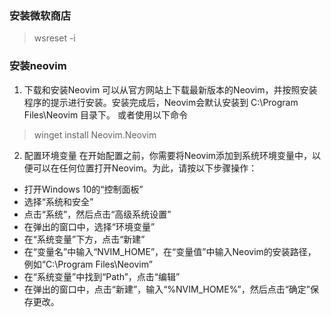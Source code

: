 ### 安装微软商店
> wsreset -i

### 安装neovim
1. 下载和安装Neovim
可以从官方网站上下载最新版本的Neovim，并按照安装程序的提示进行安装。安装完成后，Neovim会默认安装到 C:\Program Files\Neovim 目录下。
或者使用以下命令
> winget install Neovim.Neovim

2. 配置环境变量
在开始配置之前，你需要将Neovim添加到系统环境变量中，以便可以在任何位置打开Neovim。为此，请按以下步骤操作：

- 打开Windows 10的“控制面板”
- 选择“系统和安全”
- 点击“系统”，然后点击“高级系统设置”
- 在弹出的窗口中，选择“环境变量”
- 在“系统变量”下方，点击“新建”
- 在“变量名”中输入“NVIM_HOME”，在“变量值”中输入Neovim的安装路径，例如“C:\Program Files\Neovim”
- 在“系统变量”中找到“Path”，点击“编辑”
- 在弹出的窗口中，点击“新建”，输入“%NVIM_HOME%”，然后点击“确定”保存更改。
